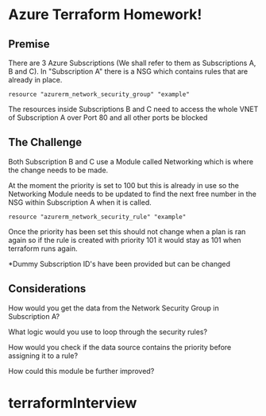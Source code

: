 # Azure Terraform Homework!

## Premise

There are 3 Azure Subscriptions (We shall refer to them as Subscriptions A, B and C).
In "Subscription A" there is a NSG which contains rules that are already in place.

```resource "azurerm_network_security_group" "example" ```

The resources inside Subscriptions B and C need to access the whole VNET of Subscription A over Port 80 and all other ports be blocked

## The Challenge

Both Subscription B and C use a Module called Networking which is where the change needs to be made.

At the moment the priority is set to 100 but this is already in use so the Networking Module needs to be updated to find the next free number in the NSG within Subscription A when it is called.

```resource "azurerm_network_security_rule" "example"```

Once the priority has been set this should not change when a plan is ran again so if the rule is created with priority 101 it would stay as 101 when terraform runs again.

*Dummy Subscription ID's have been provided but can be changed 

## Considerations

How would you get the data from the Network Security Group in Subscription A?

What logic would you use to loop through the security rules?

How would you check if the data source contains the priority before assigning it to a rule?

How could this module be further improved?
# terraformInterview
